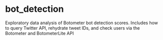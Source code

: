 # bot_detection
Exploratory data analysis of Botometer bot detection scores.  Includes how to query Twitter API, rehydrate tweet IDs, and check users via the Botometer and BotometerLite API

